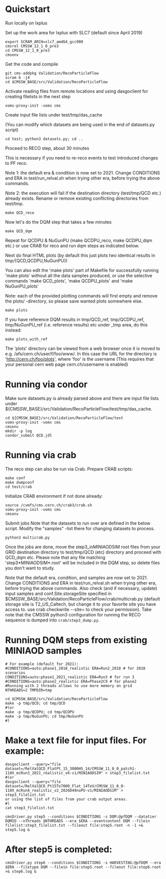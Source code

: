 
# Quickstart

Run locally on lxplus


Set up the work area
for lxplus with SLC7 (default since April 2019)

~~~
export SCRAM_ARCH=slc7_amd64_gcc900
cmsrel CMSSW_12_1_0_pre3
cd CMSSW_12_1_0_pre3
cmsenv
~~~

Get the code and compile

~~~
git cms-addpkg Validation/RecoParticleFlow
scram b -j4
cd $CMSSW_BASE/src/Validation/RecoParticleFlow
~~~

Activate reading files from remote locations and
using dasgoclient for creating filelists in the next step

~~~
voms-proxy-init -voms cms
~~~

Create input file lists under test/tmp/das_cache

(You can modify which datasets are being used in the end of datasets.py script)

~~~
cd test; python3 datasets.py; cd ..
~~~

Proceed to RECO step, about 30 minutes

This is necessary if you need to re-reco events to test introduced changes to PF reco.

Note 1: the default era & condition is now set to 2021. Change CONDITIONS and
ERA in test/run_relval.sh when trying other era, before trying the above commands.

Note 2: the execution will fail if the destination directory (test/tmp/QCD etc.)
already exists. Rename or remove existing conflicting directories from test/tmp.

~~~
make QCD_reco
~~~

Now let's do the DQM step that takes a few minutes

~~~
make QCD_dqm
~~~

Repeat for QCDPU & NuGunPU (make QCDPU_reco, make QCDPU_dqm etc.) or use CRAB
for reco and run dqm steps as indicated below.

Next do final HTML plots (by default this just plots two identical results in
tmp/{QCD,QCDPU,NuGunPU})

You can also edit the 'make plots' part of Makefile for successfully running
'make plots' without all the data samples produced, or use the selective commands
'make QCD_plots', 'make QCDPU_plots' and 'make NuGunPU_plots'

Note: each of the provided plotting commands will first empty and remove the
plots/ -directory, so please save wanted plots somewhere else.

~~~
make plots
~~~

If you have reference DQM results in tmp/QCD_ref, tmp/QCDPU_ref,
tmp/NuGunPU_ref (i.e. reference results) etc under _tmp area, do this instead:

~~~
make plots_with_ref
~~~

The 'plots' directory can be viewed from a web browser once it is moved to e.g. /afs/cern.ch/user/f/foo/www/.
In this case the URL for the directory is 'http://cern.ch/foo/plots', where 'foo' is the username
(This requires that your personal cern web page cern.ch/username is enabled)


# Running via condor

Make sure datasets.py is already parsed above and there are input file lists under ${CMSSW_BASE}/src/Validation/RecoParticleFlow/test/tmp/das_cache.

~~~
cd ${CMSSW_BASE}/src/Validation/RecoParticleFlow/test
voms-proxy-init -voms cms
cmsenv
mkdir -p log
condor_submit QCD.jdl
~~~



# Running via crab


The reco step can also be run via Crab. Prepare CRAB scripts:

~~~
make conf
make dumpconf
cd test/crab
~~~

Initialize CRAB environment if not done already:

~~~
source /cvmfs/cms.cern.ch/crab3/crab.sh
voms-proxy-init -voms cms
cmsenv
~~~

Submit jobs
Note that the datasets to run over are defined in the below script.
Modify the "samples" -list there for changing datasets to process.

~~~
python3 multicrab.py
~~~

Once the jobs are done, move the step3_inMINIAODSIM root files
from your GRID destination directory to test/tmp/QCD (etc) directory and proceed
with QCD_dqm etc.
Please note that any file matching 'step3\*MINIAODSIM\*.root' will
be included in the DQM step, so delete files you don't want to study.



Note that the default era, condition, and samples are now set to 2021. Change CONDITIONS and ERA in test/run_relval.sh when trying other era, before trying the above commands. Also check (and if necessary, update) input samples and conf.Site.storageSite specified in $CMSSW_BASE/src/Validation/RecoParticleFlow/crab/multicrab.py (default storage site is T2_US_Caltech, but change it to your favorite site you have access to. use crab checkwrite --site=<site> to check your permission).
Take note that the CMSSW python3 configuration for running the RECO sequence is dumped into `crab/step3_dump.py`.


# Running DQM steps from existing MINIAOD samples

~~~
# For example (default for 2021):
#CONDITIONS=auto:phase1_2018_realistic ERA=Run2_2018 # for 2018 scenarios
CONDITIONS=auto:phase1_2021_realistic ERA=Run3 # for run 3
#CONDITIONS=auto:phase2_realistic ERA=Phase2C9 # for phase2
#Running with 2 threads allows to use more memory on grid
NTHREADS=2 TMPDIR=tmp

cd $CMSSW_BASE/src/Validation/RecoParticleFlow
make -p tmp/QCD; cd tmp/QCD
#(or
make -p tmp/QCDPU; cd tmp/QCDPU
make -p tmp/NuGunPU; cd tmp/NuGunPU
#)
~~~

# Make a text file for input files. For example:

~~~
dasgoclient --query="file dataset=/RelValQCD_FlatPt_15_3000HS_14/CMSSW_11_0_0_patch1-110X_mcRun3_2021_realistic_v6-v1/MINIAODSIM" > step3_filelist.txt
#(or
dasgoclient --query="file dataset=/RelValQCD_Pt15To7000_Flat_14TeV/CMSSW_11_0_0-110X_mcRun4_realistic_v2_2026D49noPU-v1/MINIAODSIM" > step3_filelist.txt
or using the list of files from your crab output areas.
#)
cat step3_filelist.txt

cmsDriver.py step5 --conditions $CONDITIONS -s DQM:@pfDQM --datatier DQMIO --nThreads $NTHREADS --era $ERA --eventcontent DQM --filein filelist:step3_filelist.txt --fileout file:step5.root -n -1 >& step5.log &
~~~

# After step5 is completed:
~~~
cmsDriver.py step6 --conditions $CONDITIONS -s HARVESTING:@pfDQM --era $ERA --filetype DQM --filein file:step5.root --fileout file:step6.root >& step6.log &
~~~
